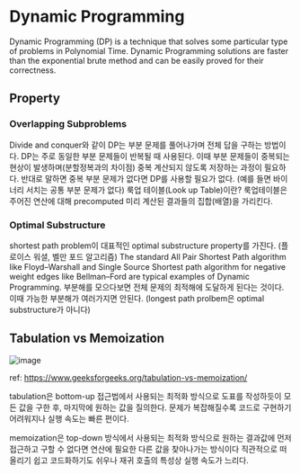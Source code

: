 # Dynamic Programming

Dynamic Programming (DP) is a technique that solves some particular type of problems in Polynomial Time. Dynamic Programming solutions are faster than the exponential brute method and can be easily proved for their correctness.

## Property

### Overlapping Subproblems

Divide and conquer와 같이 DP는 부분 문제를 풀어나가며 전체 답을 구하는 방법이다. DP는 주로 동일한 부분 문제들이 반복될 때 사용된다.
이때 부분 문제들이 중복되는 현상이 발생하며(분할정복과의 차이점) 중복 계산되지 않도록 저장하는 과정이 필요하다.
반대로 말하면 중복 부분 문제가 없다면 DP를 사용할 필요가 없다. (예를 들면 바이너리 서치는 공통 부분 문제가 없다)
룩업 테이블(Look up Table)이란? 룩업테이블은 주어진 연산에 대해 precomputed 미리 계산된 결과들의 집합(배열)을 가리킨다.

### Optimal Substructure

shortest path problem이 대표적인 optimal substructure property를 가진다. (플로이스 워셜, 벨만 포드 알고리즘)
The standard All Pair Shortest Path algorithm like Floyd–Warshall and Single Source Shortest path algorithm for negative weight edges like Bellman–Ford are typical examples of Dynamic Programming. 
부분해를 모으다보면 전체 문제의 최적해에 도달하게 된다는 것이다. 이때 가능한 부분해가 여러가지면 안된다. (longest path prolbem은 optimal substructure가 아니다)


## Tabulation vs Memoization

![image](https://user-images.githubusercontent.com/84948636/163958360-2d15e14b-96f7-45ce-b079-8454f2ba8d21.png)

ref: https://www.geeksforgeeks.org/tabulation-vs-memoization/

tabulation은 bottom-up 접근법에서 사용되는 최적화 방식으로 도표를 작성하듯이 모든 값을 구한 후, 마지막에 원하는 값을 질의한다.
문제가 복잡해질수록 코드로 구현하기 어려워지나 실행 속도는 빠른 편이다.

memoization은 top-down 방식에서 사용되는 최적화 방식으로 원하는 결과값에 먼저 접근하고 구할 수 없다면 연산에 필요한 다른 값을 찾아나가는 방식이다
직관적으로 떠올리기 쉽고 코드화하기도 쉬우나 재귀 호출의 특성상 실행 속도가 느리다.
